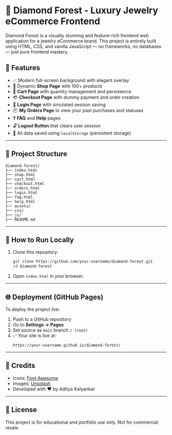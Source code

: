 
# 💎 Diamond Forest - Luxury Jewelry eCommerce Frontend

Diamond Forest is a visually stunning and feature-rich frontend web application for a jewelry eCommerce brand. This project is entirely built using HTML, CSS, and vanilla JavaScript — no frameworks, no databases — just pure frontend mastery.

## 🌟 Features

- ✅ Modern full-screen background with elegant overlay
- 🛒 Dynamic **Shop Page** with 100+ products
- 🧺 **Cart Page** with quantity management and persistence
- 💳 **Checkout Page** with dummy payment and order creation
- 🔐 **Login Page** with simulated session saving
- 📦 **My Orders Page** to view your past purchases and statuses
- ❓ **FAQ** and **Help** pages
- 🔓 **Logout Button** that clears user session
- 💾 All data saved using `localStorage` (persistent storage)

---

## 📁 Project Structure

```
diamond-forest/
├── index.html
├── shop.html
├── cart.html
├── checkout.html
├── orders.html
├── login.html
├── faq.html
├── help.html
├── assets/
├── css/
├── js/
├── README.md
```

---

## 🚀 How to Run Locally

1. Clone this repository:
   ```bash
   git clone https://github.com/your-username/diamond-forest.git
   cd diamond-forest
   ```

2. Open `index.html` in your browser.

---

## 🌐 Deployment (GitHub Pages)

To deploy the project live:

1. Push to a GitHub repository
2. Go to **Settings → Pages**
3. Set source as `main` branch `/ (root)`
4. ✅ Your site is live at:
   ```
   https://your-username.github.io/diamond-forest/
   ```

---

## 🙌 Credits

- Icons: [Font Awesome](https://fontawesome.com)
- Images: [Unsplash](https://unsplash.com)
- Developed with ❤️ by Aditya Kalyankar

---

## 📄 License

This project is for educational and portfolio use only. Not for commercial resale.
